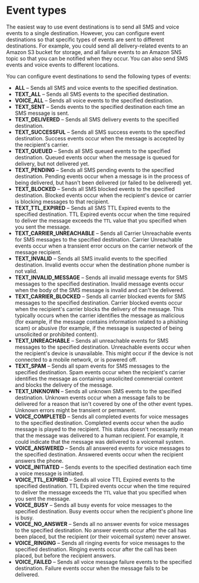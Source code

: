 # Event types<a name="sms-voice-v2-event-destinations-types"></a>

The easiest way to use event destinations is to send all SMS and voice events to a single destination\. However, you can configure event destinations so that specific types of events are sent to different destinations\. For example, you could send all delivery\-related events to an Amazon S3 bucket for storage, and all failure events to an Amazon SNS topic so that you can be notified when they occur\. You can also send SMS events and voice events to different locations\.

You can configure event destinations to send the following types of events:
+ **ALL** – Sends all SMS and voice events to the specified destination\.
+ **TEXT\_ALL** – Sends all SMS events to the specified destination\.
+ **VOICE\_ALL** – Sends all voice events to the specified destination\.
+ **TEXT\_SENT** – Sends events to the specified destination each time an SMS message is sent\.
+ **TEXT\_DELIVERED** – Sends all SMS delivery events to the specified destination\.
+ **TEXT\_SUCCESSFUL** – Sends all SMS success events to the specified destination\. Success events occur when the message is accepted by the recipient's carrier\.
+ **TEXT\_QUEUED** – Sends all SMS queued events to the specified destination\. Queued events occur when the message is queued for delivery, but not delivered yet\.
+ **TEXT\_PENDING** – Sends all SMS pending events to the specified destination\. Pending events occur when a message is in the process of being delivered, but hasn't been delivered \(or failed to be delivered\) yet\.
+ **TEXT\_BLOCKED** – Sends all SMS blocked events to the specified destination\. Blocked events occur when the recipient's device or carrier is blocking messages to that recipient\.
+ **TEXT\_TTL\_EXPIRED** – Sends all SMS TTL Expired events to the specified destination\. TTL Expired events occur when the time required to deliver the message exceeds the `TTL` value that you specified when you sent the message\.
+ **TEXT\_CARRIER\_UNREACHABLE** – Sends all Carrier Unreachable events for SMS messages to the specified destination\. Carrier Unreachable events occur when a transient error occurs on the carrier network of the message recipient\.
+ **TEXT\_INVALID** – Sends all SMS invalid events to the specified destination\. Invalid events occur when the destination phone number is not valid\.
+ **TEXT\_INVALID\_MESSAGE** – Sends all invalid message events for SMS messages to the specified destination\. Invalid message events occur when the body of the SMS message is invalid and can't be delivered\.
+ **TEXT\_CARRIER\_BLOCKED** – Sends all carrier blocked events for SMS messages to the specified destination\. Carrier blocked events occur when the recipient's carrier blocks the delivery of the message\. This typically occurs when the carrier identifies the message as malicious \(for example, if the message contains information related to a phishing scam\) or abusive \(for example, if the message is suspected of being unsolicited or prohibited content\)\.
+ **TEXT\_UNREACHABLE** – Sends all unreachable events for SMS messages to the specified destination\. Unreachable events occur when the recipient's device is unavailable\. This might occur if the device is not connected to a mobile network, or is powered off\.
+ **TEXT\_SPAM** – Sends all spam events for SMS messages to the specified destination\. Spam events occur when the recipient's carrier identifies the message as containing unsolicited commercial content and blocks the delivery of the message\.
+ **TEXT\_UNKNOWN** – Sends all unknown SMS events to the specified destination\. Unknown events occur when a message fails to be delivered for a reason that isn't covered by one of the other event types\. Unknown errors might be transient or permanent\.
+ **VOICE\_COMPLETED** – Sends all completed events for voice messages to the specified destination\. Completed events occur when the audio message is played to the recipient\. This status doesn't necessarily mean that the message was delivered to a human recipient\. For example, it could indicate that the message was delivered to a voicemail system\.
+ **VOICE\_ANSWERED** – Sends all answered events for voice messages to the specified destination\. Answered events occur when the recipient answers the phone\. 
+ **VOICE\_INITIATED** – Sends events to the specified destination each time a voice message is initiated\.
+ **VOICE\_TTL\_EXPIRED** – Sends all voice TTL Expired events to the specified destination\. TTL Expired events occur when the time required to deliver the message exceeds the `TTL` value that you specified when you sent the message\.
+ **VOICE\_BUSY** – Sends all busy events for voice messages to the specified destination\. Busy events occur when the recipient's phone line is busy\.
+ **VOICE\_NO\_ANSWER** – Sends all no answer events for voice messages to the specified destination\. No answer events occur after the call has been placed, but the recipient \(or their voicemail system\) never answer\.
+ **VOICE\_RINGING** – Sends all ringing events for voice messages to the specified destination\. Ringing events occur after the call has been placed, but before the recipient answers\.
+ **VOICE\_FAILED** – Sends all voice message failure events to the specified destination\. Failure events occur when the message fails to be delivered\.